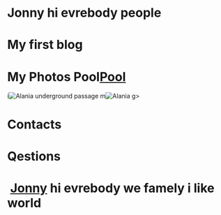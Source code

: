 # Jonny hi evrebody people
# My first blog
# My Photos Pool[Pool](https://user-images.githubusercontent.com/124875023/232202458-86de656b-a68a-4695-8ad2-8242c6ac5862.jpg)
i![Alania underground passage](https://user-images.githubusercontent.com/124875023/232202443-70a52dfe-2270-4c7a-afdd-0eb94566d5d5.jpg)
m![Alania](https://user-images.githubusercontent.com/124875023/232202418-d457f676-62ef-49dc-9828-76476e2ff45f.jpg)
g> 
# Contacts
# Qestions
# <img> [Jonny](https://user-images.githubusercontent.com/124875023/232198664-71009db4-edc4-4ca8-9146-30656d85f1be.jpg) hi evrebody we famely i like world 
 
